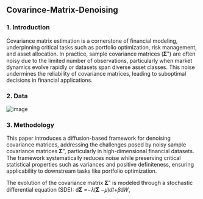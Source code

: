 ## Covarince-Matrix-Denoising

### 1. Introduction

Covariance matrix estimation is a cornerstone of financial modeling, underpinning critical tasks such as portfolio optimization, risk management, and asset allocation. In practice, sample covariance matrices (𝚺") are often noisy due to the limited number of observations, particularly when market dynamics evolve rapidly or datasets span diverse asset classes. This noise undermines the reliability of covariance matrices, leading to suboptimal decisions in financial applications.
   
### 2. Data
![image](https://github.com/user-attachments/assets/bfa39eb9-6b4a-4dff-9faf-8cc990055e52)

### 3. Methodology

This paper introduces a diffusion-based framework for denoising covariance matrices, addressing the challenges posed by noisy sample covariance matrices 𝚺", particularly in high-dimensional financial datasets. The framework systematically reduces noise while preserving critical statistical properties such as variances and positive definiteness, ensuring applicability to downstream tasks like portfolio optimization.

The evolution of the covariance matrix 𝚺" is modeled through a stochastic differential equation (SDE): d𝚺 =−𝜆(𝚺 −𝜇)𝑑𝑡+𝛽d𝑊,
